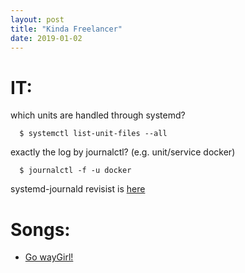 ```yaml
---
layout: post
title: "Kinda Freelancer"
date: 2019-01-02
---
```

# IT:
which units are handled through systemd?
```
  $ systemctl list-unit-files --all
```
exactly the log by journalctl? (e.g. unit/service docker)
```
  $ journalctl -f -u docker
```
systemd-journald revisist is [here](https://www.freedesktop.org/software/systemd/man/systemd-journald.service.html)

# Songs:
- [Go wayGirl!](https://www.youtube.com/watch?v=87gWaABqGYs)

